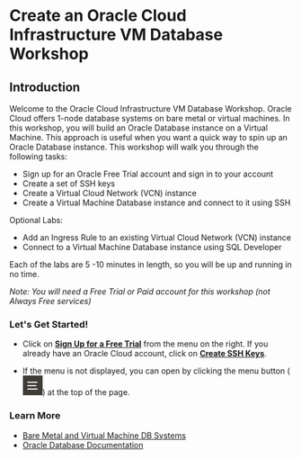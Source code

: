 # Create an Oracle Cloud Infrastructure VM Database Workshop
## Introduction

Welcome to the Oracle Cloud Infrastructure VM Database Workshop. Oracle Cloud offers 1-node database systems on bare metal or virtual machines. In this workshop, you will build an Oracle Database instance on a Virtual Machine. This approach is useful when you want a quick way to spin up an Oracle Database instance.
This workshop will walk you through the following tasks:

- Sign up for an Oracle Free Trial account and sign in to your account
- Create a set of SSH keys
- Create a Virtual Cloud Network (VCN) instance
- Create a Virtual Machine Database instance and connect to it using SSH

Optional Labs:
- Add an Ingress Rule to an existing Virtual Cloud Network (VCN) instance
- Connect to a Virtual Machine Database instance using SQL Developer

Each of the labs are 5 -10 minutes in length, so you will be up and running in no time.

*Note: You will need a Free Trial or Paid account for this workshop (not Always Free services)*

### **Let's Get Started!**

- Click on **[Sign Up for a Free Trial](?lab=sign-up-for-free-trial)** from the menu on the right. If you already have an Oracle Cloud account, click on **[Create SSH Keys](?lab=create-ssh-keys)**.

- If the menu is not displayed, you can open by clicking the menu button (![Menu icon](./images/MenuButton.png)) at the top of the page.

### Learn More

- [Bare Metal and Virtual Machine DB Systems](https://docs.cloud.oracle.com/en-us/iaas/Content/Database/Concepts/overview.htm)
- [Oracle Database Documentation](https://docs.oracle.com/en/database/index.html)

